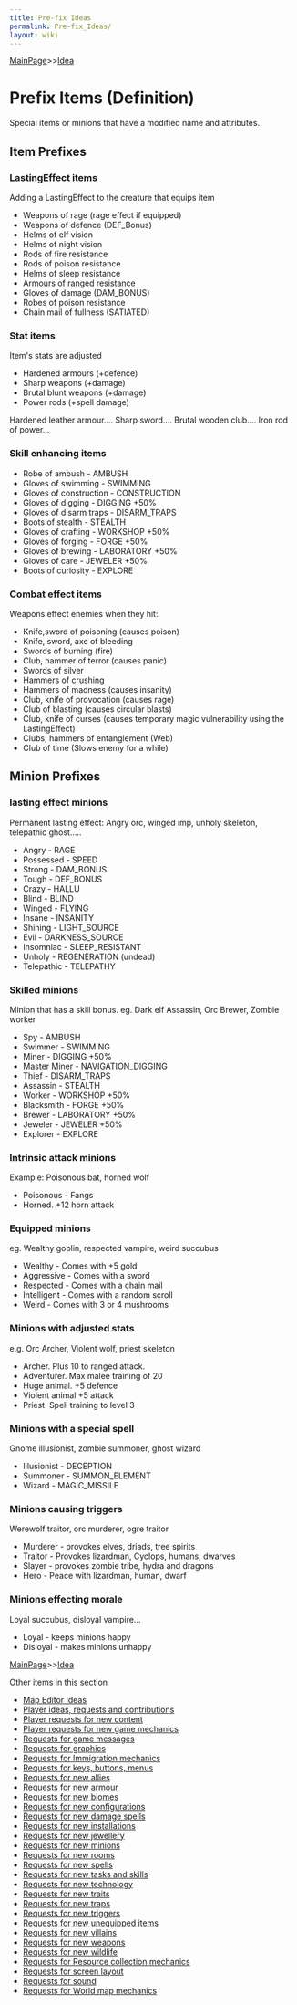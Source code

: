 ```yaml
---
title: Pre-fix Ideas
permalink: Pre-fix_Ideas/
layout: wiki
---
```


[MainPage](/keeperrl_wiki/ "wikilink")>>[Idea](/keeperrl_wiki/Idea "wikilink")

Prefix Items (Definition)
=========================

Special items or minions that have a modified name and attributes.

Item Prefixes
-------------

### LastingEffect items

Adding a LastingEffect to the creature that equips item

-   Weapons of rage (rage effect if equipped)
-   Weapons of defence (DEF\_Bonus)
-   Helms of elf vision
-   Helms of night vision
-   Rods of fire resistance
-   Rods of poison resistance
-   Helms of sleep resistance
-   Armours of ranged resistance
-   Gloves of damage (DAM\_BONUS)
-   Robes of poison resistance
-   Chain mail of fullness (SATIATED)

### Stat items

Item's stats are adjusted

-   Hardened armours (+defence)
-   Sharp weapons (+damage)
-   Brutal blunt weapons (+damage)
-   Power rods (+spell damage)

Hardened leather armour.... Sharp sword.... Brutal wooden club.... Iron
rod of power...

### Skill enhancing items

-   Robe of ambush - AMBUSH
-   Gloves of swimming - SWIMMING
-   Gloves of construction - CONSTRUCTION
-   Gloves of digging - DIGGING +50%
-   Gloves of disarm traps - DISARM\_TRAPS
-   Boots of stealth - STEALTH
-   Gloves of crafting - WORKSHOP +50%
-   Gloves of forging - FORGE +50%
-   Gloves of brewing - LABORATORY +50%
-   Gloves of care - JEWELER +50%
-   Boots of curiosity - EXPLORE

### Combat effect items

Weapons effect enemies when they hit:

-   Knife,sword of poisoning (causes poison)
-   Knife, sword, axe of bleeding
-   Swords of burning (fire)
-   Club, hammer of terror (causes panic)
-   Swords of silver
-   Hammers of crushing
-   Hammers of madness (causes insanity)
-   Club, knife of provocation (causes rage)
-   Club of blasting (causes circular blasts)
-   Club, knife of curses (causes temporary magic vulnerability using
    the LastingEffect)
-   Clubs, hammers of entanglement (Web)
-   Club of time (Slows enemy for a while)

Minion Prefixes
---------------

### lasting effect minions

Permanent lasting effect: Angry orc, winged imp, unholy skeleton,
telepathic ghost.....

-   Angry - RAGE
-   Possessed - SPEED
-   Strong - DAM\_BONUS
-   Tough - DEF\_BONUS
-   Crazy - HALLU
-   Blind - BLIND
-   Winged - FLYING
-   Insane - INSANITY
-   Shining - LIGHT\_SOURCE
-   Evil - DARKNESS\_SOURCE
-   Insomniac - SLEEP\_RESISTANT
-   Unholy - REGENERATION (undead)
-   Telepathic - TELEPATHY

### Skilled minions

Minion that has a skill bonus. eg. Dark elf Assassin, Orc Brewer, Zombie
worker

-   Spy - AMBUSH
-   Swimmer - SWIMMING
-   Miner - DIGGING +50%
-   Master Miner - NAVIGATION\_DIGGING
-   Thief - DISARM\_TRAPS
-   Assassin - STEALTH
-   Worker - WORKSHOP +50%
-   Blacksmith - FORGE +50%
-   Brewer - LABORATORY +50%
-   Jeweler - JEWELER +50%
-   Explorer - EXPLORE

### Intrinsic attack minions

Example: Poisonous bat, horned wolf

-   Poisonous - Fangs
-   Horned. +12 horn attack

### Equipped minions

eg. Wealthy goblin, respected vampire, weird succubus

-   Wealthy - Comes with +5 gold
-   Aggressive - Comes with a sword
-   Respected - Comes with a chain mail
-   Intelligent - Comes with a random scroll
-   Weird - Comes with 3 or 4 mushrooms

### Minions with adjusted stats

e.g. Orc Archer, Violent wolf, priest skeleton

-   Archer. Plus 10 to ranged attack.
-   Adventurer. Max malee training of 20
-   Huge animal. +5 defence
-   Violent animal +5 attack
-   Priest. Spell training to level 3

### Minions with a special spell

Gnome illusionist, zombie summoner, ghost wizard

-   Illusionist - DECEPTION
-   Summoner - SUMMON\_ELEMENT
-   Wizard - MAGIC\_MISSILE

### Minions causing triggers

Werewolf traitor, orc murderer, ogre traitor

-   Murderer - provokes elves, driads, tree spirits
-   Traitor - Provokes lizardman, Cyclops, humans, dwarves
-   Slayer - provokes zombie tribe, hydra and dragons
-   Hero - Peace with lizardman, human, dwarf

### Minions effecting morale

Loyal succubus, disloyal vampire...

-   Loyal - keeps minions happy
-   Disloyal - makes minions unhappy

[MainPage](/keeperrl_wiki/ "wikilink")>>[Idea](/keeperrl_wiki/Idea "wikilink")

Other items in this section
-    [Map Editor Ideas](/keeperrl_wiki/Map_Editor_Ideas "wikilink")
-    [Player ideas, requests and contributions](/keeperrl_wiki/Player_Ideas,_Requests_And_Contributions "wikilink")
-    [Player requests for new content](/keeperrl_wiki/Player_Requests_For_New_Content "wikilink")
-    [Player requests for new game mechanics](/keeperrl_wiki/Player_Requests_For_New_Game_Mechanics "wikilink")
-    [Requests for game messages](/keeperrl_wiki/Requests_For_Game_Messages "wikilink")
-    [Requests for graphics](/keeperrl_wiki/Requests_For_Graphics "wikilink")
-    [Requests for Immigration mechanics](/keeperrl_wiki/Requests_For_Immigration_Mechanics "wikilink")
-    [Requests for keys, buttons, menus](/keeperrl_wiki/Requests_For_Keys,_Buttons,_Menus "wikilink")
-    [Requests for new allies](/keeperrl_wiki/Requests_For_New_Allies "wikilink")
-    [Requests for new armour](/keeperrl_wiki/Requests_For_New_Armour "wikilink")
-    [Requests for new biomes](/keeperrl_wiki/Requests_For_New_Biomes "wikilink")
-    [Requests for new configurations](/keeperrl_wiki/Requests_For_New_Configurations "wikilink")
-    [Requests for new damage spells](/keeperrl_wiki/Requests_For_New_Damage_Spells "wikilink")
-    [Requests for new installations](/keeperrl_wiki/Requests_For_New_Installations "wikilink")
-    [Requests for new jewellery](/keeperrl_wiki/Requests_For_New_Jewellery "wikilink")
-    [Requests for new minions](/keeperrl_wiki/Requests_For_New_Minions "wikilink")
-    [Requests for new rooms](/keeperrl_wiki/Requests_For_New_Rooms "wikilink")
-    [Requests for new spells](/keeperrl_wiki/Requests_For_New_Spells "wikilink")
-    [Requests for new tasks and skills](/keeperrl_wiki/Requests_For_New_Tasks_And_Skills "wikilink")
-    [Requests for new technology](/keeperrl_wiki/Requests_For_New_Technology "wikilink")
-    [Requests for new traits](/keeperrl_wiki/Requests_For_New_Traits "wikilink")
-    [Requests for new traps](/keeperrl_wiki/Requests_For_New_Traps "wikilink")
-    [Requests for new triggers](/keeperrl_wiki/Requests_For_New_Triggers "wikilink")
-    [Requests for new unequipped items](/keeperrl_wiki/Requests_For_New_Unequipped_Items "wikilink")
-    [Requests for new villains](/keeperrl_wiki/Requests_For_New_Villains "wikilink")
-    [Requests for new weapons](/keeperrl_wiki/Requests_For_New_Weapons "wikilink")
-    [Requests for new wildlife](/keeperrl_wiki/Requests_For_New_Wildlife "wikilink")
-    [Requests for Resource collection mechanics](/keeperrl_wiki/Requests_For_Resource_Collection_Mechanics "wikilink")
-    [Requests for screen layout](/keeperrl_wiki/Requests_For_Screen_Layout "wikilink")
-    [Requests for sound](/keeperrl_wiki/Requests_For_Sound "wikilink")
-    [Requests for World map mechanics](/keeperrl_wiki/Requests_For_World_Map_Mechanics "wikilink")
